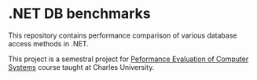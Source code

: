 # .NET DB benchmarks
This repository contains performance comparison of various database access methods in .NET.

This project is a semestral project for [Peformance Evaluation of Computer Systems](https://d3s.mff.cuni.cz/teaching/nswi131/) course taught at Charles University.
